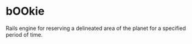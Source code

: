 bOOkie
======

Rails engine for reserving a delineated area of the planet for a specified period of time.
